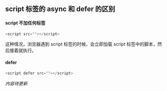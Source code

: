 ## script 标签的 async 和 defer 的区别

#### script 不加任何标签
```js
<script src=""></script>
```
这种情况，浏览器遇到 script  标签的时候，会立即加载 script 标签中的脚本，然后接着就执行。

#### defer
```js
<script defer src=""></script>
```

*内容待更新*